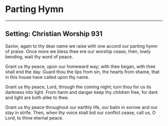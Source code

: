# Parting Hymn

***

## Setting: Christian Worship 931

Savior, again to thy dear name we raise
with one accord our parting hymn of praise.
Once more we bless thee ere our worship cease,
then, lowly bending, wait thy word of peace.

Grant us thy peace, upon our homeward way;
with thee began, with thee shall end the day.
Guard thou the lips from sin, the hearts from shame,
that in this house have called upon thy name.

Grant us thy peace, Lord, through the coming night;
turn thou for us its darkness into light.
From harm and danger keep thy children free,
for dark and light are both alike to thee.

Grant us thy peace throughout our earthly life,
our balm in sorrow and our stay in strife.
Then, when thy voice shall bid our conflict cease,
call us, O Lord, to thine eternal peace.
